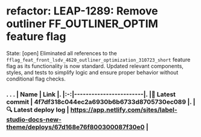 # refactor: LEAP-1289: Remove outliner FF_OUTLINER_OPTIM feature flag 
State: [open]
Eliminated all references to the `fflag_feat_front_lsdv_4620_outliner_optimization_310723_short` feature flag as its functionality is now standard. Updated relevant components, styles, and tests to simplify logic and ensure proper behavior without conditional flag checks.

<!--

This description MUST be filled out for a PR to receive a review. Its primary purposes are:

 - to enable your reviewer to review your code easily, and
 - to convince your reviewer that your code works as intended.

Some pointers to think about when filling out your PR description:
 - Reason for change: Description of problem and solution
 - Screenshots: All visible changes should include screenshots.
 - Rollout strategy: How will this code be rolled out? Feature flags / env var / other
 - Testing: Description of how this is being verified
 - Risks: Are there any known risks associated with this change, eg to security or performance?
 - Reviewer notes: Any info to help reviewers approve the PR
 - General notes: Any info to help onlookers understand the code, or callouts to significant portions.

You may use AI tools such as Copilot Actions to assist with writing your PR description (see https://docs.github.com/en/copilot/using-github-copilot/using-github-copilot-for-pull-requests/creating-a-pull-request-summary-with-github-copilot); however, an AI summary isn't enough by itself. You'll need to provide your reviewer with strong evidence that your code works as intended, which requires actually running the code and showing that it works.

-->
### . . . |  Name | Link |. |:-:|------------------------|. |<span aria-hidden="true">🔨</span> Latest commit | 4f7df318c044ec2a6930b6b6733d8705730ec089 |. |<span aria-hidden="true">🔍</span> Latest deploy log | https://app.netlify.com/sites/label-studio-docs-new-theme/deploys/67d168e76f800300087f30e0 |